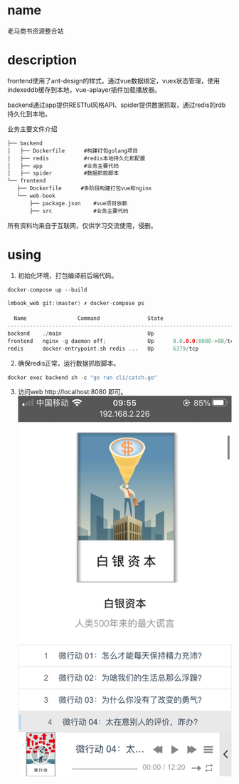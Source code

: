 # name
老马商书资源整合站

# description
frontend使用了ant-design的样式，通过vue数据绑定，vuex状态管理，使用indexeddb缓存到本地，vue-aplayer插件加载播放器。

backend通过app提供RESTful风格API、spider提供数据抓取，通过redis的rdb持久化到本地。

业务主要文件介绍
 ```c
├── backend     
│   ├── Dockerfile      #构建打包golang项目
│   ├── redis           #redis本地持久化和配置
│   ├── app             #业务主要代码
│   ├── spider          #数据抓取脚本
└── frontend           
    ├── Dockerfile      #多阶段构建打包vue和nginx
    └── web-book        
        ├── package.json    #vue项目依赖
        ├── src             #业务主要代码
 ```

所有资料均来自于互联网，仅供学习交流使用，侵删。

# using
1. 初始化环境，打包编译前后端代码。
```c
docker-compose up --build

```

```c
lmbook_web git:(master) ✗ docker-compose ps

  Name                Command               State                      Ports                    
------------------------------------------------------------------------------------------------
backend    ./main                           Up                                                  
frontend   nginx -g daemon off;             Up      0.0.0.0:8080->80/tcp, 0.0.0.0:8081->8081/tcp
redis      docker-entrypoint.sh redis ...   Up      6379/tcp     
```

2. 确保redis正常，运行数据抓取脚本。
```c
docker exec backend sh -c "go run cli/catch.go"
```


3. 访问web http://localhost:8080 即可。
![img.png](img.png)
